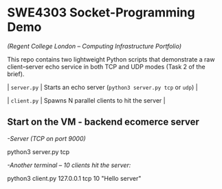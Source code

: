 # SWE4303 Socket-Programming Demo  
*(Regent College London – Computing Infrastructure Portfolio)*

This repo contains two lightweight Python scripts that demonstrate a raw client–server
echo service in both TCP and UDP modes (Task 2 of the brief).


| `server.py` | Starts an echo server (`python3 server.py tcp` or `udp`) |


| `client.py` | Spawns N parallel clients to hit the server   |



## Start on the VM - backend ecomerce server

*-Server  (TCP on port 9000)*

python3 server.py tcp


*-Another terminal – 10 clients hit the server:*

python3 client.py 127.0.0.1 tcp 10 "Hello server"
